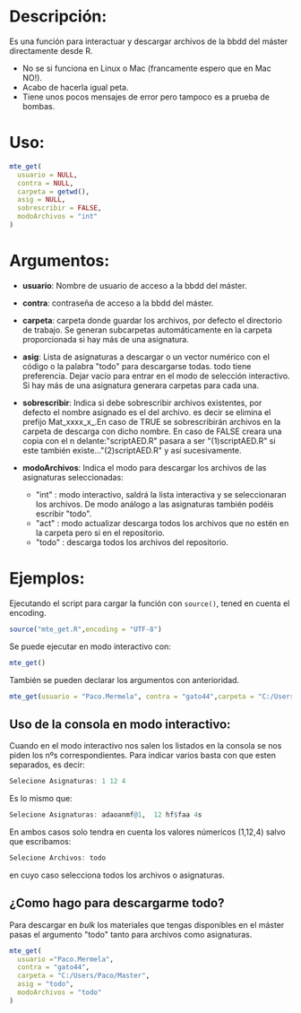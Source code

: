 # Descripción:
Es una función para interactuar y descargar archivos de la bbdd del máster directamente desde R. 

- No se si funciona en Linux o Mac (francamente espero que en Mac NO!).
- Acabo de hacerla igual peta.
- Tiene unos pocos mensajes de error pero tampoco es a prueba de bombas.


# Uso:

```r
mte_get(
  usuario = NULL,
  contra = NULL,
  carpeta = getwd(),
  asig = NULL,
  sobrescribir = FALSE,
  modoArchivos = "int"
)
```

# Argumentos:
 - **usuario**:  Nombre de usuario de acceso a la bbdd del máster.
  - **contra**: contraseña de acceso a la bbdd del máster. 
  - **carpeta**: carpeta donde guardar los archivos, por defecto el directorio de trabajo. Se generan subcarpetas automáticamente en la carpeta proporcionada si hay más de una asignatura.

  - **asig**: Lista de asignaturas a descargar o un vector numérico con el código o la palabra "todo"
para descargarse todas. todo tiene preferencia. Dejar vacío para entrar en el
modo de selección interactivo. Si hay más de una asignatura generara carpetas para cada una. 
   - **sobrescribir**: Indica si debe sobrescribir archivos existentes, por defecto el nombre asignado es el del archivo. es decir se elimina el prefijo Mat_xxxx_x_.En caso de TRUE se sobrescribirán archivos en la carpeta de descarga con dicho nombre. En caso de FALSE creara una copia con el n delante:"scriptAED.R" pasara a ser "(1)scriptAED.R" si este también existe..."(2)scriptAED.R" y así sucesivamente.
   
   - **modoArchivos**: Indica el modo para descargar los archivos de las asignaturas seleccionadas:
     - "int" : modo interactivo, saldrá la lista interactiva y se seleccionaran los archivos. De modo análogo a las asignaturas también podéis escribir "todo".
     - "act" : modo actualizar descarga todos los archivos que no estén en la carpeta pero si en el repositorio. 
     - "todo" : descarga todos los archivos del repositorio.

# Ejemplos:
Ejecutando el script para cargar la función con ```source()```, tened en cuenta el encoding.
```r
source("mte_get.R",encoding = "UTF-8")
```
Se puede ejecutar en modo interactivo con:
```r
mte_get()
```
También se pueden declarar los argumentos con anterioridad.
```r
mte_get(usuario = "Paco.Mermela", contra = "gato44",carpeta = "C:/Users/Paco/Master")
```
## Uso de la consola en modo interactivo:

Cuando en el modo interactivo nos salen los listados en la consola se nos piden los nºs correspondientes. Para indicar varios basta con que esten separados, es decir:
```r
Selecione Asignaturas: 1 12 4

```
Es lo mismo que:

```r
Selecione Asignaturas: adaoanmf@1,  12 hf$faa 4s
```
En ambos casos solo tendra en cuenta los valores númericos (1,12,4) salvo que escribamos:
```r
Selecione Archivos: todo
```
en cuyo caso selecciona todos los archivos o asignaturas.

## ¿Como hago para descargarme todo?

Para descargar en *bulk* los materiales que tengas disponibles en el máster pasas el argumento "todo" tanto para archivos como asignaturas.

```r
mte_get(
  usuario ="Paco.Mermela",
  contra = "gato44",
  carpeta = "C:/Users/Paco/Master",
  asig = "todo",
  modoArchivos = "todo"
)
```

